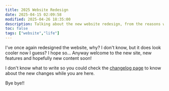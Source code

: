```yaml
---
title: 2025 Website Redesign
date: 2025-04-15 02:09:58
modified: 2025-04-26 18:35:00
description: Talking about the new website redesign, from the reasons why to what is up for the future
toc: false
tags: ["website","life"]
---
```


I've once again redesigned the website, why? I don't know, but it does look cooler now I guess? I hope so... Anyway welcome to the new site, new features and hopefully new content soon!

I don't know what to write so you could check the [changelog page](/changelog) to know about the new changes while you are here.

Bye bye!!